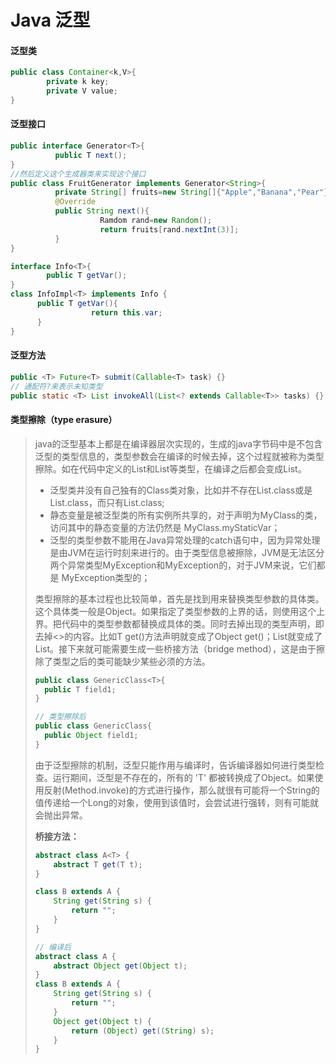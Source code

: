 # Java 泛型

#### 泛型类

```java
public class Container<k,V>{
        private k key;
        private V value;
}
```

#### 泛型接口

```java
public interface Generator<T>{
          public T next();
}
//然后定义这个生成器类来实现这个接口
public class FruitGenerator implements Generator<String>{
          private String[] fruits=new String[]{"Apple","Banana","Pear"};
          @Override
          public String next(){
                    Ramdom rand=new Random();
                    return fruits[rand.nextInt(3)];
          }
}

interface Info<T>{
        public T getVar();
}
class InfoImpl<T> implements Info {
      public T getVar(){
                  return this.var;
      }   
}
```

#### 泛型方法

```java
public <T> Future<T> submit(Callable<T> task) {}
// 通配符?来表示未知类型
public static <T> List invokeAll(List<? extends Callable<T>> tasks) {}
```

#### 类型擦除（type erasure）

> java的泛型基本上都是在编译器层次实现的，生成的java字节码中是不包含泛型的类型信息的，类型参数会在编译的时候去掉，这个过程就被称为类型擦除。如在代码中定义的List<Object>和List<String>等类型，在编译之后都会变成List。

- 泛型类并没有自己独有的Class类对象，比如并不存在List<String>.class或是List<Integer>.class，而只有List.class;
- 静态变量是被泛型类的所有实例所共享的，对于声明为MyClass<T>的类，访问其中的静态变量的方法仍然是 MyClass.myStaticVar；
- 泛型的类型参数不能用在Java异常处理的catch语句中，因为异常处理是由JVM在运行时刻来进行的。由于类型信息被擦除，JVM是无法区分两个异常类型MyException<String>和MyException<Integer>的，对于JVM来说，它们都是 MyException类型的；

类型擦除的基本过程也比较简单，首先是找到用来替换类型参数的具体类。这个具体类一般是Object。如果指定了类型参数的上界的话，则使用这个上界。把代码中的类型参数都替换成具体的类。同时去掉出现的类型声明，即去掉<>的内容。比如T get()方法声明就变成了Object get()；List<String>就变成了List。接下来就可能需要生成一些桥接方法（bridge method），这是由于擦除了类型之后的类可能缺少某些必须的方法。

```java
public class GenericClass<T>{
  public T field1;
}

// 类型擦除后
public class GenericClass{
  public Object field1;
}
```

由于泛型擦除的机制，泛型只能作用与编译时，告诉编译器如何进行类型检查。运行期间，泛型是不存在的，所有的 'T' 都被转换成了Object。如果使用反射(Method.invoke)的方式进行操作，那么就很有可能将一个String的值传递给一个Long的对象，使用到该值时，会尝试进行强转，则有可能就会抛出异常。

**桥接方法：**

```java
abstract class A<T> {  
    abstract T get(T t);  
}  

class B extends A {  
    String get(String s) {  
        return "";  
    }  
}  

// 编译后
abstract class A {  
    abstract Object get(Object t);  
}
class B extends A {  
    String get(String s) {  
        return "";  
    }  
  	Object get(Object t) {
        return (Object) get((String) s);
    } 
}  
```


